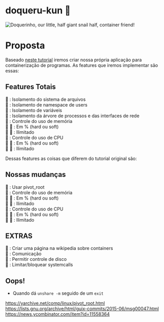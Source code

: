 # doqueru-kun :snail:

![Doquerinho, our little, half giant snail half, container friend!](https://github.com/joseims/doqueru-kun/blob/master/images/doquerinho.jpg)

# Proposta  
Baseado [neste tutorial](http://cesarvr.github.io/post/2018-05-22-create-containers/?fbclid=IwAR115qJ_sKet0uQM3fJ6u1ALe9JHpEOldX4lE-HWVF_Fm-P0ctf6P9DcHJM) iremos criar nossa própria aplicação para containerização de programas. As features que iremos implementar são essas:

## Features Totais
:snail: : Isolamento do sistema de arquivos  
:snail: : Isolamento de namespace de users  
:snail: : Isolamento de variáveis  
:snail: : Isolamento da árvore de processos e das interfaces de rede  
:snail: : Controle do uso de memória  
:snail: :snail: : Em % (hard ou soft)  
:snail: :snail: : Ilimitado  
:snail: : Controle do uso de CPU  
:snail: :snail: : Em % (hard ou soft)  
:snail: :snail: : Ilimitado
 
Dessas features as coisas que diferem do tutorial original são: 


## Nossas mudanças  

:snail: : Usar pivot_root  
:snail: : Controle do uso de memória  
:snail: :snail: : Em % (hard ou soft)  
:snail: :snail: : Ilimitado  
:snail: : Controle do uso de CPU  
:snail: :snail: : Em % (hard ou soft)  
:snail: :snail: : Ilimitado  


## EXTRAS  
:snail: : Criar uma página na wikipedia sobre containers  
:snail: : Comunicação  
:snail: : Permitir controle de disco  
:snail: : Limitar/bloquear systemcalls




## Oops!
- Quando dá `unshare -m` seguido de um `exit` 


https://yarchive.net/comp/linux/pivot_root.html
https://lists.gnu.org/archive/html/guix-commits/2015-06/msg00047.html
https://news.ycombinator.com/item?id=11558364
